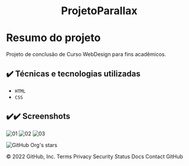 # <h1 align="center">ProjetoParallax</h1>
# Resumo do projeto
Projeto de conclusão de Curso WebDesign para fins acadêmicos.


## ✔️ Técnicas e tecnologias utilizadas
- ``HTML``
- ``CSS``

## ✔️✔️ Screenshots

![01](https://user-images.githubusercontent.com/92610315/148874229-4b21560a-3d70-45a7-962d-e8bd30a22cf1.png)
![02](https://user-images.githubusercontent.com/92610315/148874234-324a53c2-38b4-4eb7-982e-cf0a5e5c7816.png)
![03](https://user-images.githubusercontent.com/92610315/148874236-fdb9b907-204b-4279-b4a9-f16448cc274e.png)

![GitHub Org's stars](https://img.shields.io/github/stars/paulltecno?style=social)

© 2022 GitHub, Inc.
Terms
Privacy
Security
Status
Docs
Contact GitHub
